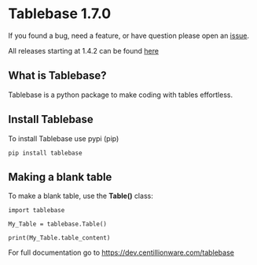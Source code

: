 Tablebase 1.7.0
=================

If you found a bug, need a feature, or have question please open an [issue](https://github.com/sasmlange/tablebase/issues).

All releases starting at 1.4.2 can be found [here](https://github.com/sasmlange/tablebase/releases)

What is Tablebase?
------------------------

Tablebase is a python package to make coding with tables 
effortless.

Install Tablebase
-------------------------

To install Tablebase use pypi (pip)

`pip install tablebase`

Making a blank table
------------------------

To make a blank table, use the **Table()** class:

    import tablebase

    My_Table = tablebase.Table()

    print(My_Table.table_content)


For full documentation go to
https://dev.centillionware.com/tablebase


